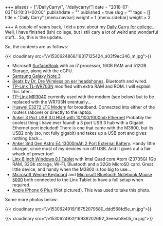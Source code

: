 +++
aliases = ["/DailyCarry/", "/dailycarry/"]
date = "2018-07-03T13:10:31+00:00"
publishdate = ""
published = true
slug = ""
tags = []
title = "Daily Carry"
[menu.navbar]
weight = 1
[menu.sidebar]
weight = 2

+++
A couple of years back, I did a post about my [Daily Carry for college](http://tiernanotoole.ie/2013/01/27/college_bag_contents.html)... Well, I have finished (ish) college, but i still cary a lot of weird and wonderful stuff... So, this is the update...

So, the contents are as follows:

{{< cloudinary src="/v1530624866/16317125424_a03f9ec346_m.jpg">}}

* Microsoft [SurfaceBook](https://www.microsoft.com/surface/en-gb/devices/surface-book) with an i7 processor, 16GB RAM and 512GB Storage, along with the dGPU.
* [Samsung Galaxy Note 3](http://www.samsung.com/uk/discover/mobile/samsung-galaxy-note-3-and-galaxy-gear-the-perfect-match/)
* [Beats by Dr. Dre Wireless on ear headphones](http://www.amazon.co.uk/gp/product/B008EQ1YWA/ref=as_li_tl?ie=UTF8&camp=1634&creative=19450&creativeASIN=B008EQ1YWA&linkCode=as2&tag=tiescomclo-21&linkId=7ZYQH6ZH25FE3CBQ). Bluetooth and wired.
* [TP-Link TL-WR703N](http://www.amazon.co.uk/gp/product/B00UMJ3HDQ/ref=as_li_tl?ie=UTF8&camp=1634&creative=19450&creativeASIN=B00UMJ3HDQ&linkCode=as2&tag=tiescomclo-21&linkId=7BMHED4CKFRG5MRB) modified with extra RAM and ROM. I will explain this later...
* [TP-Link MR3040](http://www.amazon.co.uk/gp/product/B0088PPFP4/ref=as_li_tl?ie=UTF8&camp=1634&creative=19450&creativeASIN=B0088PPFP4&linkCode=as2&tag=tiescomclo-21&linkId=GYC4WLBAWOUFXLDX) currently used with the modem (see below) but to be replaced with the WR703N eventually...
* [Huawei E3272 LTE Modem](http://www.amazon.co.uk/gp/product/B00HT2HP6E/ref=as_li_tl?ie=UTF8&camp=1634&creative=19450&creativeASIN=B00HT2HP6E&linkCode=as2&tag=tiescomclo-21&linkId=KFGQNRYDGTIMJPHO) for broadband. Connected into either of the routers (above) or directly to the laptop.
* [Anker 3 Port USB 3.0 HUB with 10/100/1000mb Ethernet](http://www.amazon.co.uk/gp/product/B00KGVP71U/ref=as_li_tl?ie=UTF8&camp=1634&creative=19450&creativeASIN=B00KGVP71U&linkCode=as2&tag=tiescomclo-21&linkId=GD4EI7NYMYZA2ZBK) Probably the coolest thing i have ever found! a 3 port USB 3 hub with a Gigabit Ethernet port included! There is one that came with the M3800, but its USB2 only (so, not fully gigabit) and takes up a USB port and gives nothing back...
* [Anker 3nd Gen Astro E4 13000mAh 2 Port External Battery](http://www.amazon.co.uk/gp/product/B00BQ5KHJW/ref=as_li_tl?ie=UTF8&camp=1634&creative=19450&creativeASIN=B00BQ5KHJW&linkCode=as2&tag=tiescomclo-21&linkId=QR7UYYKG6SIQS6GC). Handy little charger, since most of my devices run off USB. And it gives out a fair whack of power too!
* [Linx 8 Inch Windows 8.1 Tablet](http://www.amazon.co.uk/gp/product/B00O636WGI/ref=as_li_tl?ie=UTF8&camp=1634&creative=19450&creativeASIN=B00O636WGI&linkCode=as2&tag=tiescomclo-21&linkId=SFIGWBHIXISO6B53) with Intel Quad core Atom (Z3735G) 1Gb RAM, 32Gb storage, Wi-Fi, Bluetooth and a 32Gb MicroSD card. Great little device, and handy when the M3800 is too big to use...
* [Microsoft Wedge Keyboard](http://www.amazon.co.uk/gp/product/B008TM581M/ref=as_li_tl?ie=UTF8&camp=1634&creative=19450&creativeASIN=B008TM581M&linkCode=as2&tag=tiescomclo-21&linkId=PGRKADHBDM62ADWR) and [Microsoft Bluetooth Notebook Mouse 5000](http://www.amazon.co.uk/gp/product/B000TSIAQO/ref=as_li_tl?ie=UTF8&camp=1634&creative=19450&creativeASIN=B000TSIAQO&linkCode=as2&tag=tiescomclo-21&linkId=R22PEM7OOE5DY3XI) both connected to the Linx Tablet to have a full setup when required.
* [Apple iPhone 6 Plus](http://store.apple.com/us/buy-iphone/iphone6) (Not pictured). This was used to take this photo.

Some more photos below:

{{< cloudinary src="/v1530624919/16752079580_ddd568fd5e_m.jpg">}}

{{< cloudinary src="/v1530624931/16938202692_3eeeab8e05_m.jpg">}}